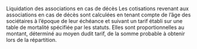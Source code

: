 Liquidation des associations en cas de décès
Les cotisations revenant aux associations en cas de décès sont calculées en tenant compte de l’âge des sociétaires à l’époque de leur échéance et suivant un tarif établi sur une table de mortalité spécifiée par les statuts. Elles sont proportionnelles au montant, déterminé au moyen dudit tarif, de la somme probable à obtenir lors de la répartition.